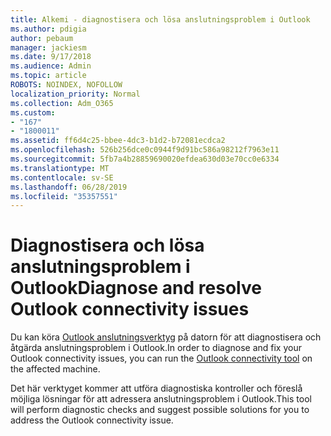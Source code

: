 ```yaml
---
title: Alkemi - diagnostisera och lösa anslutningsproblem i Outlook
ms.author: pdigia
author: pebaum
manager: jackiesm
ms.date: 9/17/2018
ms.audience: Admin
ms.topic: article
ROBOTS: NOINDEX, NOFOLLOW
localization_priority: Normal
ms.collection: Adm_O365
ms.custom:
- "167"
- "1800011"
ms.assetid: ff6d4c25-bbee-4dc3-b1d2-b72081ecdca2
ms.openlocfilehash: 526b256dce0c0944f9d91bc586a98212f7963e11
ms.sourcegitcommit: 5fb7a4b28859690020efdea630d03e70cc0e6334
ms.translationtype: MT
ms.contentlocale: sv-SE
ms.lasthandoff: 06/28/2019
ms.locfileid: "35357551"
---
```

# <a name="diagnose-and-resolve-outlook-connectivity-issues"></a><span data-ttu-id="cb749-102">Diagnostisera och lösa anslutningsproblem i Outlook</span><span class="sxs-lookup"><span data-stu-id="cb749-102">Diagnose and resolve Outlook connectivity issues</span></span>

<span data-ttu-id="cb749-103">Du kan köra [Outlook anslutningsverktyg](https://aka.ms/SaRA-OutlookDisconnect-Alchemy) på datorn för att diagnostisera och åtgärda anslutningsproblem i Outlook.</span><span class="sxs-lookup"><span data-stu-id="cb749-103">In order to diagnose and fix your Outlook connectivity issues, you can run the [Outlook connectivity tool](https://aka.ms/SaRA-OutlookDisconnect-Alchemy) on the affected machine.</span></span>
  
<span data-ttu-id="cb749-104">Det här verktyget kommer att utföra diagnostiska kontroller och föreslå möjliga lösningar för att adressera anslutningsproblem i Outlook.</span><span class="sxs-lookup"><span data-stu-id="cb749-104">This tool will perform diagnostic checks and suggest possible solutions for you to address the Outlook connectivity issue.</span></span>
  